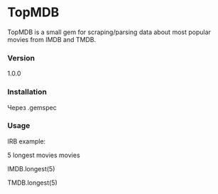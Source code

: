 # TopMDB
TopMDB is a small gem for scraping/parsing data about most popular movies from IMDB and TMDB.

### Version
1.0.0

### Installation

Через .gemspec

### Usage

IRB example:

5 longest movies movies

IMDB.longest(5)

TMDB.longest(5)